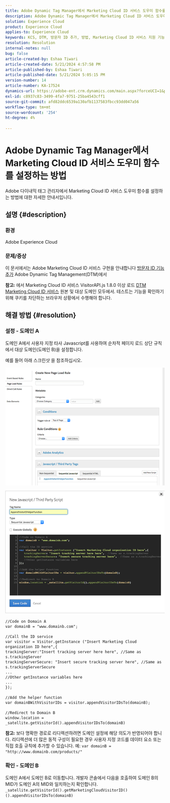 ```yaml
---
title: Adobe Dynamic Tag Manager에서 Marketing Cloud ID 서비스 도우미 함수를 설정하는 방법
description: Adobe Dynamic Tag Manager에서 Marketing Cloud ID 서비스 도우미 함수를 설정하는 방법에 대해 알아봅니다.
solution: Experience Cloud
product: Experience Cloud
applies-to: Experience Cloud
keywords: KCS, DTM, 방문자 ID 추가, 방법, Marketing Cloud ID 서비스 지원 기능, Adobe 다이내믹 태그 관리자, Adobe Experience Cloud
resolution: Resolution
internal-notes: null
bug: false
article-created-by: Eshaa Tiwari
article-created-date: 5/21/2024 4:57:58 PM
article-published-by: Eshaa Tiwari
article-published-date: 5/21/2024 5:05:15 PM
version-number: 14
article-number: KA-17524
dynamics-url: https://adobe-ent.crm.dynamics.com/main.aspx?forceUCI=1&pagetype=entityrecord&etn=knowledgearticle&id=ae45c245-9317-ef11-9f8a-6045bd006793
exl-id: c8937c83-3499-4fa7-9751-25ba4543cff1
source-git-commit: afd82ddc6539a130afb1137583fbcc93dd047a56
workflow-type: tm+mt
source-wordcount: '254'
ht-degree: 4%

---
```


# Adobe Dynamic Tag Manager에서 Marketing Cloud ID 서비스 도우미 함수를 설정하는 방법


Adobe 다이내믹 태그 관리자에서 Marketing Cloud ID 서비스 도우미 함수를 설정하는 방법에 대한 자세한 안내서입니다.

## 설명 {#description}


### <b>환경</b>

Adobe Experience Cloud

### <b>문제/증상</b>

이 문서에서는 Adobe Marketing Cloud ID 서비스 구현을 안내합니다 [방문자 ID 기능 추가](https://experienceleague.adobe.com/docs/id-service/using/id-service-api/methods/appendvisitorid.html?lang=ko-KR) Adobe Dynamic Tag Management(DTM)에서

<b>참고:</b> 에서 Marketing Cloud ID 서비스 VisitorAPI.js 1.8.0 이상 로드 [DTM Marketing Cloud ID 서비스](https://experienceleague.adobe.com/docs/id-service/using/id-service-api/methods/getmcvid.html) 원본 및 대상 도메인 모두에서. 테스트는 기능을 확인하기 위해 쿠키를 차단하는 브라우저 상황에서 수행해야 합니다.


## 해결 방법 {#resolution}


### <b>설정 - 도메인 A</b>

도메인 A에서 사용자 지정 타사 Javascript를 사용하여 순차적 페이지 로드 상단 규칙에서 대상 도메인(도메인 B)을 설정합니다.

예를 들어 아래 스크린샷 을 참조하십시오.

![](assets/93c9b7f8-9317-ef11-9f8a-6045bd006793.png)



![](assets/d564f810-9417-ef11-9f8a-6045bd006793.png)


```clike
//Code on Domain A
var domainB = "www.domainb.com";
 
//Call the ID service
var visitor = Visitor.getInstance ("Insert Marketing Cloud organization ID here",{
trackingServer:"Insert tracking server here here", //Same as s.trackingServer
trackingServerSecure: "Insert secure tracking server here", //Same as s.trackingServerSecure
...
//Other getInstance variables here
...
});
 
//Add the helper function
var domainBWithVisitorIDs = visitor.appendVisitorIDsTo(domainB);
 
//Redirect to Domain B
window.location = _satellite.getVisitorId().appendVisitorIDsTo(domainB)
```


<b>참고:</b> 보다 명확한 경로로 리디렉션하려면 도메인 설정에 해당 의도가 반영되어야 합니다. 리디렉션에 더 많은 동적 구성이 필요한 경우 사용자 지정 코드를 데이터 요소 또는 직접 호출 규칙에 추가할 수 있습니다. 예: `var domainB = "http://www.domainb.com/products/"`

### <b>확인 - 도메인 B</b>

도메인 A에서 도메인 B로 이동합니다. 개발자 콘솔에서 다음을 호출하여 도메인 B의 MID가 도메인 A의 MID와 일치하는지 확인합니다.  `_satellite.getVisitorId().getMarketingCloudVisitorID()().appendVisitorIDsTo(domainB)`
